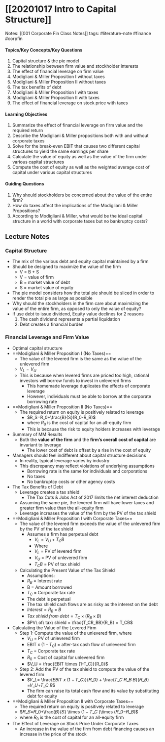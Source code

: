 # [[20201017 Intro to Capital Structure]]

Notes: 
		[[001 Corporate Fin Class Notes]] 
tags: #literature-note #finance #corpfin 

#### Topics/Key Concepts/Key Questions
1. Capital structure & the pie model
2. The relationship between firm value and stockholder interests
3. The effect of financial leverage on firm value
4. Modigliani & Miller Proposition I without taxes
5. Modigliani & Miller Proposition II without taxes
6. The tax benefits of debt
7. Modigliani & Miller Proposition I with taxes
8. Modigliani & Miller Proposition II with taxes
9. The effect of financial leverage on stock price with taxes

#### Learning Objectives
1. Summarize the effect of financial leverage on firm value and the required return
2. Describe the Modigliani & Miller propositions both with and without corporate taxes
3. Solve for the break-even EBIT that causes two different capital structures to yield the same earnings per share
4. Calculate the value of equity as well as the value of the firm under various capital structures
5. Compute the cost of equity as well as the weighted average cost of capital under various capital structures

#### Guiding Questions
1. Why should stockholders be concerned about the value of the entire firm?
2. How do taxes affect the implications of the Modigliani & Miller Propositions?
3. According to Modigliani & Miller, what would be the ideal capital structure in a world with corporate taxes but no bankruptcy costs?

## Lecture Notes
### Capital Structure
- The mix of the various debt and equity capital maintained by a firm
- Should be designed to maximize the value of the firm
	- V = B + S
	- V = value of firm
	- B = market value of debt
	- S = market value of equity
- The pie model considers how the total pie should be sliced in order to render the total pie as large as possible
- Why should the stockholders in the firm care about maximizing the value of the entire firm, as opposed to only the value of equity?
- If use debt to issue dividend, Equity value declines for 2 reasons
	1. The cash dividend represents a partial liquidation
	2. Debt creates a financial burden 

### Financial Leverage and Firm Value
- Optimal capital structure 
- ==Modigliani & Miller Proposition I (No Taxes)==
	- The value of the levered firm is the same as the value of the unlevered firm
	- $V_L = V_U$
	- This is because when levered firms are priced too high, rational investors will borrow funds to invest in unlevered firms
		- This homemade leverage duplicates the effects of corporate leverage 
		- However, individuals must be able to borrow at the corporate borrowing rate
- ==Modigliani & Miller Proposition II (No Taxes)==
	- The required return on equity is positively related to leverage
		- $R_S=R_0+\frac{B}{S}(R_0-R_B)$
		- where $R_0$ is the cost of capital for an all-equity firm
		- This is because the risk to equity holders increases with leverage
- Summary of MM Results
	- Both the **value of the firm** and the **firm’s overall cost of capital** are invariant to leverage
		- The lower cost of debt is offset by a rise in the cost of equity
- Managers should feel indifferent about capital structure decisions
	- In reality, typical leverage varies by industry
	- This discrepancy may reflect violations of underlying assumptions
		- Borrowing rate is the same for individuals and corporations 
		- No taxes
		- No bankruptcy costs or other agency costs
- The Tax Benefits of Debt
	- Leverage creates a tax shield
		- The Tax Cuts & Jobs Act of 2017 limits the net interest deduction
	- Assuming the same pie, the levered firm will have lower taxes and greater firm value than the all-equity firm
	- Leverage increases the value of the firm by the PV of the tax shield
- ==Modigliani & Miller Proposition I with Corporate Taxes==
	- The value of the levered firm exceeds the value of the unlevered firm by the PV of the tax shield
		- Assumes a firm has perpetual debt
			- $V_L=V_U+T_CB$
			- Where 
			- $V_L$ = PV of levered firm
			- $V_U$ = PV of unlevered firm
			- $T_CB$ = PV of tax shield
	- Calculating the Present Value of the Tax Shield
		- Assumptions:
		- $R_B$ = Interest rate
		- B = Amount borrowed
		- $T_C$ = Corporate tax rate
		- The debt is perpetual
		- The tax shield cash flows are as risky as the interest on the debt
		- $Interest = R_B \times B$
		- $Tax\ shield\ from\ debt = T_C \times (R_B \times B)$
		- $PV\ of\ tax\ shield = \frac{T_CR_BB}{R_B} = T_CB$
- Calculating the Value of the Levered Firm
	- Step 1: Compute the value of the unlevered firm, where
		- $V_U$ = PV of unlevered firm
		- EBIT x (1 – $T_C$) = after-tax cash flow of unlevered firm
		- $T_C$ = Corporate tax rate
		- $R_0$ = Cost of capital for unlevered firm
		- $V_U = \frac{EBIT \times (1-T_C)}{R_0}$
	- Step 2: Add the PV of the tax shield to compute the value of the levered firm
		- $𝑉_𝐿= \frac{𝐸𝐵𝐼𝑇 𝑥 (1 − 𝑇_𝐶)}{𝑅_0} + \frac{𝑇_𝐶 𝑅_𝐵 𝐵}{𝑅_𝐵} =𝑉_𝑈+𝑇_𝐶 𝐵$
		- The firm can raise its total cash flow and its value by substituting debt for equity
- ==Modigliani & Miller Proposition II with Corporate Taxes==
	- The required return on equity is positively related to leverage
	- $𝑅_𝑆=𝑅_0+\frac{𝐵}{𝑆} \times (1 − 𝑇_𝐶 )\times (𝑅_0−𝑅_𝐵)$
	- where $R_0$ is the cost of capital for an all-equity firm
- The Effect of Leverage on Stock Price Under Corporate Taxes
	- An increase in the value of the firm from debt financing causes an increase in the price of the stock







